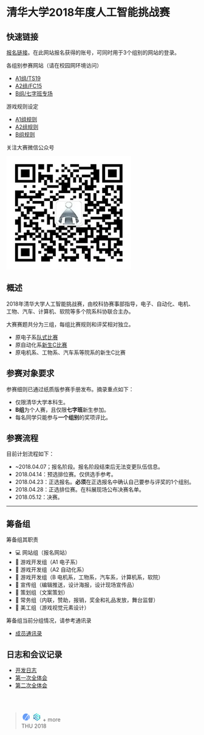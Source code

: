 # 清华大学2018年度人工智能挑战赛

## 快速链接

[报名链接](http://123.207.140.186/reg)。在此网站报名获得的账号，可同时用于3个组别的网站的登录。

各组别参赛网站（请在校园网环境访问）

- [A1组/TS19](https://ts19.eesast.com/)
- [A2组/FC15](http://fc15.thu-ai.cn/)
- [B组/七字班专场](http://b.thu-ai.cn/) 

游戏规则设定

- [A1组规则](https://ts19.eesast.com/backend/download/file/%E6%B8%85%E5%8D%8E%E5%A4%A7%E5%AD%A6%E4%BA%BA%E5%B7%A5%E6%99%BA%E8%83%BD%E6%8C%91%E6%88%98%E8%B5%9BA1%E7%BB%84%E8%B5%9B%E9%A2%98%E6%96%87%E6%A1%A3.docx)
- [A2组规则](http://fc15.thu-ai.cn/download_manual/)
- [B组规则](http://59.66.138.28/download_manual/)

关注大赛微信公众号

![qr](./logo/wechat_qr.jpg)

## 概述

2018年清华大学人工智能挑战赛，由校科协赛事部指导，电子、自动化、电机、工物、汽车、计算机、软院等多个院系科协联合主办。

大赛赛题共分为三组，每组比赛规则和评奖相对独立。

- 原电子系[队式比赛](https://wiki.thu.ee/wiki/%E9%98%9F%E5%BC%8F%E7%A8%8B%E5%BA%8F%E8%AE%BE%E8%AE%A1%E5%A4%A7%E8%B5%9B)
- 原自动化系[新生C比赛](https://daasta.cn/wiki/doku.php?id=%E6%96%B0%E7%94%9Fc)
- 原电机系、工物系、汽车系等院系的新生C比赛


## 参赛对象要求

参赛细则已通过纸质版参赛手册发布。摘录重点如下：

- 仅限清华大学本科生。
- **B组**为个人赛，且仅限**七字班**新生参加。
- 每名同学只能参与**一个组别**的奖项评比。

## 参赛流程

目前计划流程如下：

- ~2018.04.07；报名阶段。报名阶段结束后无法变更队伍信息。
- 2018.04.14：预选排位赛。仅供选手参考。
- 2018.04.23：正选报名。**必须**在正选报名中确认自己要参与评奖的1个组别。
- 2018.04.28：正选排位赛。在科展现场公布决赛名单。
- 2018.05.12：决赛。

---

## 筹备组

筹备组其职责

- :computer: 网站组（报名网站）
- :space_invader: 游戏开发组（A1 电子系）
- :space_invader: 游戏开发组（A2 自动化系）
- :space_invader: 游戏开发组（B 电机系，工物系，汽车系，计算机系，软院）
- :gift_heart: 宣传组（编辑推送，设计海报，设计现场宣传品）
- :memo: 策划组（文案策划）
- :dart: 常务组（内联，赞助，报销，奖金和礼品发放，舞台监督）
- :sparkling_heart: 美工组（游戏视觉元素设计）

筹备组当前分组情况，请参考通讯录

- [成员通讯录](https://github.com/DAASTA/THUAI2018_rules/blob/master/members.csv)

## 日志和会议记录

- [开发日志](https://github.com/DAASTA/THUAI2018_rules/blob/master/log/log.md)
- [第一次全体会](https://github.com/DAASTA/THUAI2018_rules/blob/master/log/20171213.md)
- [第二次全体会](https://github.com/DAASTA/THUAI2018_rules/blob/master/log/20180118.md)


<br>
<br>

> ![logo](./logo/ASTA2016_mini.jpg) ![logo](./logo/EESAST2017_mini.jpg) + more
> <br>THU 2018
